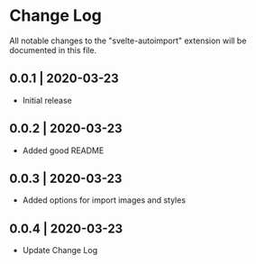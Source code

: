 # Change Log

All notable changes to the "svelte-autoimport" extension will be documented in this file.

## 0.0.1 | 2020-03-23

- Initial release

## 0.0.2 | 2020-03-23

- Added good README

## 0.0.3 | 2020-03-23

- Added options for import images and styles

## 0.0.4 | 2020-03-23

- Update Change Log